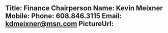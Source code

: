 Title: Finance Chairperson
Name: Kevin Meixner 
Mobile: 
Phone: 608.846.3115
Email:  kdmeixner@msn.com
PictureUrl:
---